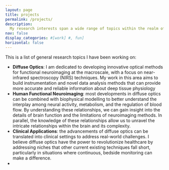 ```yaml
---
layout: page
title: projects
permalink: /projects/
description: 
  My research interests span a wide range of topics within the realm of computational neuroscience and biomedical imaging. 
nav: false
display_categories: #[work] #, fun]
horizontal: false
---
```


This is a list of general research topics I have been working on:
  <ul>
    <li><strong>Diffuse Optics</strong>: I am dedicated to developing innovative optical methods for functional neuroimaging at the macroscale, with a focus on near-infrared spectroscopy (NIRS) techniques. My work in this area aims to build instrumentation and novel data analysis methods that can provide more accurate and reliable information about deep tissue physiology</li>
    <li><strong>Human Functional Neuroimaging</strong>: most developments in diffuse optics can be combined with biophysical modelling to better understand the interplay among neural activity, metabolism, and the regulation of blood flow. By understanding these relationships, we can gain insight into the details of brain function and the limitations of neuroimaging methods. In parallel, the knowledge of these relationships allow us to unravel the intricate relationships within the brain and its complexity.</li>
    <li><strong>Clinical Applications</strong>: the advancements of diffuse optics can be translated into clinical settings to address real-world challenges. I believe diffuse optics have the power to revolutionize healthcare by addressing niches that other current existing techniques fall short, particularly in situations where continuous, bedside monitoring can make a difference.<li>
  </ul> 
